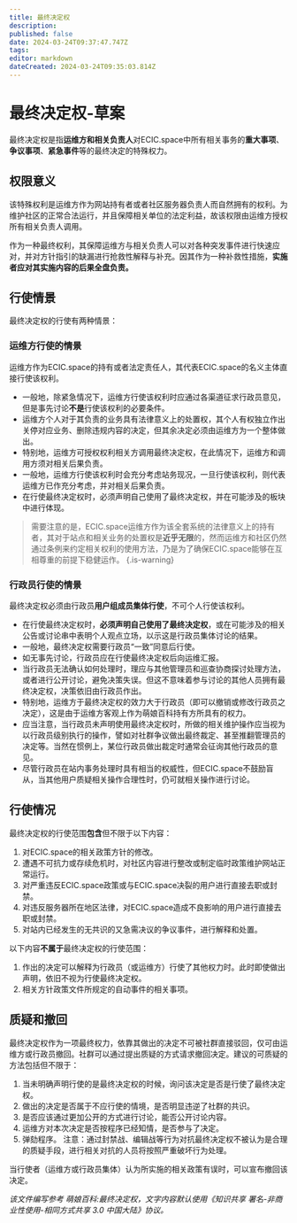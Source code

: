 ```yaml
---
title: 最终决定权
description: 
published: false
date: 2024-03-24T09:37:47.747Z
tags: 
editor: markdown
dateCreated: 2024-03-24T09:35:03.814Z
---
```


# 最终决定权-草案
最终决定权是指**运维方和相关负责人**对ECIC.space中所有相关事务的**重大事项**、**争议事项**、**紧急事件**等的最终决定的特殊权力。

## 权限意义
该特殊权利是运维方作为网站持有者或者社区服务器负责人而自然拥有的权利。为维护社区的正常合法运行，并且保障相关单位的法定利益，故该权限由运维方授权所有相关负责人调用。

作为一种最终权利，其保障运维方与相关负责人可以对各种突发事件进行快速应对，并对方针指引的缺漏进行抢救性解释与补充。因其作为一种补救性措施，**实施者应对其实施内容的后果全盘负责。**

## 行使情景
最终决定权的行使有两种情景：

### 运维方行使的情景
运维方作为ECIC.space的持有或者法定责任人，其代表ECIC.space的名义主体直接行使该权利。
- 一般地，除紧急情况下，运维方行使该权利时应通过各渠道征求行政员意见，但是事先讨论**不是**行使该权利的必要条件。
- 运维方个人对于其负责的业务具有法律意义上的处置权，其个人有权独立作出关停对应业务、删除违规内容的决定，但其余决定必须由运维方为一个整体做出。
- 特别地，运维方可授权权利相关方调用最终决定权，在此情况下，运维方和调用方须对相关后果负责。
- 一般地，运维方行使该权利时会充分考虑站务现况，一旦行使该权利，则代表运维方已作充分考虑，并对相关后果负责。
- 在行使最终决定权时，必须声明自己使用了最终决定权，并在可能涉及的板块中进行体现。
> 需要注意的是，ECIC.space运维方作为该全套系统的法律意义上的持有者，其对于站点和相关业务的处置权是**近乎无限**的，然而运维方和社区仍然通过条例来约定相关权利的使用方法，乃是为了确保ECIC.space能够在互相尊重的前提下稳健运作。
{.is-warning}

### 行政员行使的情景
最终决定权必须由行政员**用户组成员集体行使**，不可个人行使该权利。
- 在行使最终决定权时，**必须声明自己使用了最终决定权**，或在可能涉及的相关公告或讨论串中表明个人观点立场，以示这是行政员集体讨论的结果。
- 一般地，最终决定权需要行政员“一致”同意后行使。
- 如无事先讨论，行政员应在行使最终决定权后向运维汇报。
- 当行政员无法确认如何处理时，理应与其他管理员和巡查协商探讨处理方法，或者进行公开讨论，避免决策失误。但这不意味着参与讨论的其他人员拥有最终决定权，决策依旧由行政员作出。
- 特别地，运维方于最终决定权的效力大于行政员（即可以撤销或修改行政员之决定），这是由于运维方客观上作为萌娘百科持有方所具有的权力。
- 应当注意，当行政员未声明使用最终决定权时，所做的相关维护操作应当视为以行政员级别执行的操作，譬如对社群争议做出最终裁定、甚至推翻管理员的决定等。当然在惯例上，某位行政员做出裁定时通常会征询其他行政员的意见。
- 尽管行政员在站内事务处理时具有相当的权威性，但ECIC.space不鼓励盲从，当其他用户质疑相关操作合理性时，仍可就相关操作进行讨论。

## 行使情况
最终决定权的行使范围**包含**但不限于以下内容：
1. 对ECIC.space的相关政策方针的修改。
2. 遭遇不可抗力或存续危机时，对社区内容进行整改或制定临时政策维护网站正常运行。
3. 对严重违反ECIC.space政策或与ECIC.space决裂的用户进行直接去职或封禁。
4. 对违反服务器所在地区法律，对ECIC.space造成不良影响的用户进行直接去职或封禁。
5. 对站内已经发生的无共识的又急需决议的争议事件，进行解释和处置。

以下内容**不属于**最终决定权的行使范围：
1. 作出的决定可以解释为行政员（或运维方）行使了其他权力时。此时即使做出声明，依旧不视为行使最终决定权。
2. 相关方针政策文件所规定的自动事件的相关事项。

## 质疑和撤回
最终决定权作为一项最终权力，依靠其做出的决定不可被社群直接驳回，仅可由运维方或行政员撤回。社群可以通过提出质疑的方式请求撤回决定。建议的可质疑的方法包括但不限于：

1. 当未明确声明行使的是最终决定权的时候，询问该决定是否是行使了最终决定权。
2. 做出的决定是否属于不应行使的情境，是否明显违逆了社群的共识。
3. 是否应该通过更加公开的方式进行讨论，能否公开讨论内容。
4. 运维方对本次决定是否按程序已经知情，是否参与了决定。
5. 弹劾程序。
注意：通过封禁战、编辑战等行为对抗最终决定权不被认为是合理的质疑手段，进行相关对抗的人员将按照严重破坏行为处理。

当行使者（运维方或行政员集体）认为所实施的相关政策有误时，可以宣布撤回该决定。

*该文件编写参考 萌娘百科:最终决定权，文字内容默认使用《知识共享 署名-非商业性使用-相同方式共享 3.0 中国大陆》协议。*